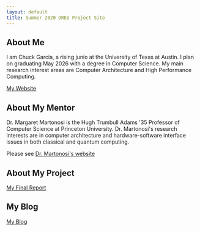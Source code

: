 ```yaml
---
layout: default
title: Summer 2020 DREU Project Site
---
```


## About Me
I am Chuck Garcia, a rising junio at the University of Texas at Austin. I plan on graduating May 2026 with a degree in Computer Science. My main research interest areas are Computer Architecture and High Performance Computing.

[My Website](https://www.cs.utexas.edu/~chuckg/)

## About My Mentor

Dr. Margaret Martonosi is the Hugh Trumbull Adams '35 Professor of Computer Science at Princeton University. Dr. Martonosi's research interests are in computer architecture and hardware-software interface issues in both classical and quantum computing.

Please see [Dr. Martonosi's website](https://www.princeton.edu/~mrm/)

## About My Project
[My Final Report](files/finalreport.pdf)

## My Blog
[My Blog](blog.html)
